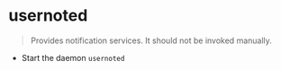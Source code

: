 # usernoted
> Provides notification services.
> It should not be invoked manually.

- Start the daemon
`usernoted`
